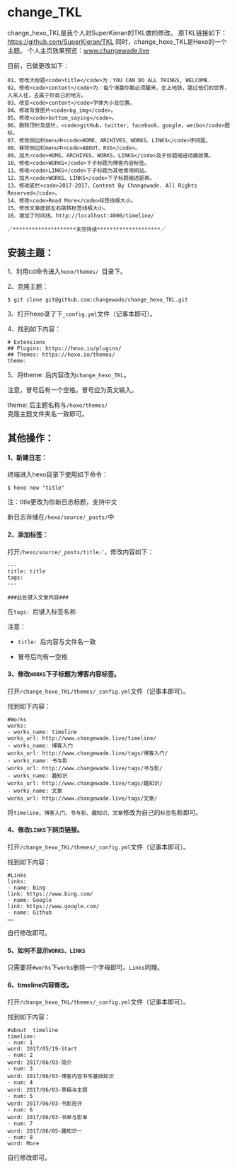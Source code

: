 # change_TKL
change_hexo_TKL是我个人对SuperKieran的TKL做的修改。
原TKL链接如下：https://github.com/SuperKieran/TKL
同时，change_hexo_TKL是Hexo的一个主题。
个人主页效果预览：www.changewade.live

目前，已做更改如下：
```
01、修改大标题<code>title</code>为：YOU CAN DO ALL THINGS, WELCOME.
02、修改<code>content</code>为：每个清晨你都必须醒来，坐上地铁，路过他们的世界，人来人往，去属于你自己的地方。
03、改变<code>content</code>字体大小及位置。
04、修改背景图片<code>bg_img</code>。
05、修改<code>bottom_saying</code>。
06、删除顶栏及底栏，<code>gitHub，twitter，facebook，google，weibo</code>图标。
07、修改侧边栏menu中<code>HOME、ARCHIVES、WORKS、LINKS</code>字间距。
08、移除侧边栏menu中<code>ABOUT、RSS</code>。
09、加大<code>HOME、ARCHIVES、WORKS、LINKS</code>及子标题缩进动画效果。
10、修改<code>WORKS</code>下子标题为博客内容标签。
11、修改<code>LINKS</code>下子标题为其他常用网站。
12、加大<code>WORKS、LINKS</code>下子标题缩进距离。
13、修改底栏<code>2017-2017，Content By Changewade. All Rights Reserved</code>。
14、修改<code>Read More</code>标签线框大小。
15、修改文章底部左右跳转标签线框大小。
16、增加了时间线。http://localhost:4000/timeline/

／********************未完待续********************／
```

## 安装主题：
1、利用cd命令进入<code>hexo/themes/ </code>目录下。

2、克隆主题：
```
$ git clone git@github.com:changewade/change_hexo_TKL.git
```
3、打开hexo录了下<code>_config.yml</code>文件（记事本即可）。

4、找到如下内容：
```
# Extensions
## Plugins: https://hexo.io/plugins/
## Themes: https://hexo.io/themes/
theme: 
```
5、将theme: 后内容改为<code>change_hexo_TKL</code>。

注意，冒号后有一个空格。冒号应为英文输入。

theme: 后主题名称与<code>/hexo/themes/ </code>克隆主题文件夹名一致即可。


## 其他操作：
#### 1、新建日志：

终端进入hexo目录下使用如下命令：
```
$ hexo new "title"
```
注：title更改为你新日志标题，支持中文

新日志存储在<code>/hexo/source/_posts/</code>中

#### 2、添加标签：

打开<code>/hexo/source/_posts/title／</code>，修改内容如下：
```
---
title: title
tags: 
---

###此处键入文章内容###
```
在<code>tags: </code>后键入标签名称

注意：

* <code>title: </code>后内容与文件名一致

* 冒号后均有一空格

#### 3、修改<code>WORKS</code>下子标题为博客内容标签。

打开<code>/change_hexo_TKL/themes/_config.yml</code>文件（记事本即可）。

找到如下内容：
```
#Works
works: 
- works_name: timeline
works_url: http://www.changewade.live/timeline/
- works_name: 博客入门
works_url: http://www.changewade.live/tags/博客入门/
- works_name: 书与影
works_url: http://www.changewade.live/tags/书与影/
- works_name: 趣知识
works_url: http://www.changewade.live/tags/趣知识/
- works_name: 文章
works_url: http://www.changewade.live/tags/文章/
```
将<code>timeline、博客入门、书与影、趣知识、文章</code>修改为自己的<code>标签</code>名称即可。

#### 4、修改<code>LINKS</code>下网页链接。
打开<code>/change_hexo_TKL/themes/_config.yml</code>文件（记事本即可）。

找到如下内容：
```
#Links
links:
- name: Bing
link: https://www.bing.com/
- name: Google
link: https://www.google.com/
- name: Github
……
```
自行修改即可。

#### 5、如何不显示<code>WORKS、LINKS</code>
只需要将<code>#works</code>下<code>works</code>删除一个字母即可。<code>Links</code>同理。

#### 6、timeline内容修改。
打开<code>/change_hexo_TKL/themes/_config.yml</code>文件（记事本即可）。

找到如下内容：
```
#about  timeline
timeline:
- num: 1
word: 2017/05/19-Start
- num: 2
word: 2017/06/03-简介
- num: 3
word: 2017/06/03-博客内容书写基础知识
- num: 4
word: 2017/06/03-草稿与主题
- num: 5
word: 2017/06/03-书影短评
- num: 6
word: 2017/06/03-书单与影单
- num: 7
word: 2017/06/05-趣知识一
- num: 8
word: More
```
自行修改即可。


































